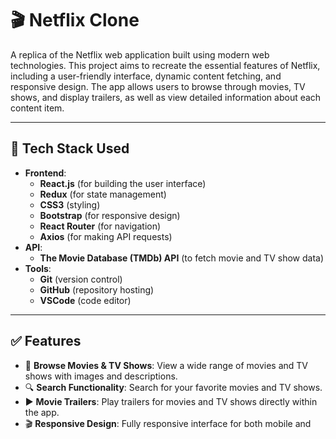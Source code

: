 # 🎬 Netflix Clone

A replica of the Netflix web application built using modern web technologies. This project aims to recreate the essential features of Netflix, including a user-friendly interface, dynamic content fetching, and responsive design. The app allows users to browse through movies, TV shows, and display trailers, as well as view detailed information about each content item.

---

## 🚀 Tech Stack Used

- **Frontend**:
  - **React.js** (for building the user interface)
  - **Redux** (for state management)
  - **CSS3** (styling)
  - **Bootstrap** (for responsive design)
  - **React Router** (for navigation)
  - **Axios** (for making API requests)
- **API**:
  - **The Movie Database (TMDb) API** (to fetch movie and TV show data)
- **Tools**:
  - **Git** (version control)
  - **GitHub** (repository hosting)
  - **VSCode** (code editor)

---

## ✅ Features

- 🎥 **Browse Movies & TV Shows**: View a wide range of movies and TV shows with images and descriptions.
- 🔍 **Search Functionality**: Search for your favorite movies and TV shows.
- ▶️ **Movie Trailers**: Play trailers for movies and TV shows directly within the app.
- 🎬 **Responsive Design**: Fully responsive interface for both mobile and desktop views.
- 🔥 **Popular Content**: Display popular movies and shows using dynamic data from TMDb API.
- 📄 **Detailed Movie Information**: View detailed information, including ratings, genres, and cast details.
- 🌙 **Dark Mode**: Switch between dark and light mode for better user experience.

---

## 💻 How to Run Locally

1. **Clone the Repository**
   ```bash
   git clone https://github.com/your-username/netflix-clone.git
   cd netflix-clone


   Link:
    https://vinoothna-m.github.io/Netflix-clone/
